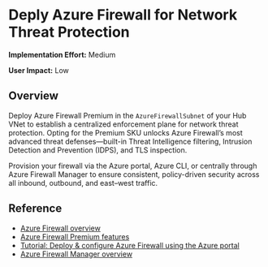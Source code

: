  # Deply Azure Firewall for Network Threat Protection
 
**Implementation Effort:** Medium

**User Impact:** Low 

## Overview

Deploy Azure Firewall Premium in the `AzureFirewallSubnet` of your Hub VNet to establish a centralized enforcement plane for network threat protection. Opting for the Premium SKU unlocks Azure Firewall’s most advanced threat defenses—built-in Threat Intelligence filtering, Intrusion Detection and Prevention (IDPS), and TLS inspection. 

Provision your firewall via the Azure portal, Azure CLI, or centrally through Azure Firewall Manager to ensure consistent, policy-driven security across all inbound, outbound, and east–west traffic.

## Reference

* [Azure Firewall overview](https://learn.microsoft.com/en-us/azure/firewall/overview)
* [Azure Firewall Premium features](https://learn.microsoft.com/en-us/azure/firewall/premium-features)
* [Tutorial: Deploy & configure Azure Firewall using the Azure portal](https://learn.microsoft.com/en-us/azure/firewall/tutorial-firewall-deploy-portal)
* [Azure Firewall Manager overview](https://learn.microsoft.com/en-us/azure/firewall-manager/overview)
